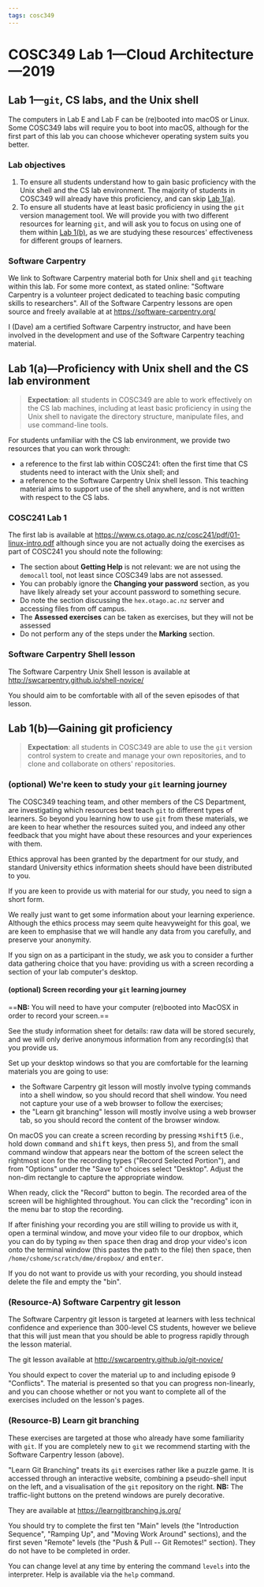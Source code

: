 ```yaml
---
tags: cosc349
---
```

# COSC349 Lab 1—Cloud Architecture—2019
## Lab 1—`git`, CS labs, and the Unix shell

The computers in Lab E and Lab F can be (re)booted into macOS or Linux. Some COSC349 labs will require you to boot into macOS, although for the first part of this lab you can choose whichever operating system suits you better.

### Lab objectives

1. To ensure all students understand how to gain basic proficiency with the Unix shell and the CS lab environment. The majority of students in COSC349 will already have this proficiency, and can skip [Lab 1(a)][].
1. To ensure all students have at least basic proficiency in using the `git` version management tool. We will provide you with two different resources for learning `git`, and will ask you to focus on using one of them within [Lab 1(b)][], as we are studying these resources' effectiveness for different groups of learners.

[Lab 1(a)]: #Lab-1a—Proficiency-with-Unix-shell-and-the-CS-lab-environment
[Lab 1(b)]: #Lab-1b—Gaining-git-proficiency

### Software Carpentry

We link to Software Carpentry material both for Unix shell and `git` teaching within this lab. For some more context, as stated online: "Software Carpentry is a volunteer project dedicated to teaching basic computing skills to researchers". All of the Software Carpentry lessons are open source and freely available at at https://software-carpentry.org/

I (Dave) am a certified Software Carpentry instructor, and have been involved in the development and use of the Software Carpentry teaching material.

## Lab 1(a)—Proficiency with Unix shell and the CS lab environment

> **Expectation**: all students in COSC349 are able to work effectively on the CS lab machines, including at least basic proficiency in using the Unix shell to navigate the directory structure, manipulate files, and use command-line tools.

For students unfamiliar with the CS lab environment, we provide two resources that you can work through:
- a reference to the first lab within COSC241: often the first time that CS students need to interact with the Unix shell; and
- a reference to the Software Carpentry Unix shell lesson. This teaching material aims to support use of the shell anywhere, and is not written with respect to the CS labs.

### COSC241 Lab 1

The first lab is available at https://www.cs.otago.ac.nz/cosc241/pdf/01-linux-intro.pdf although since you are not actually doing the exercises as part of COSC241 you should note the following:
- The section about **Getting Help** is not relevant: we are not using the `democall` tool, not least since COSC349 labs are not assessed.
- You can probably ignore the **Changing your password** section, as you have likely already set your account password to something secure.
- Do note the section discussing the `hex.otago.ac.nz` server and accessing files from off campus.
- The **Assessed exercises** can be taken as exercises, but they will not be assessed
- Do not perform any of the steps under the **Marking** section.

### Software Carpentry Shell lesson

The Software Carpentry Unix Shell lesson is available at http://swcarpentry.github.io/shell-novice/

You should aim to be comfortable with all of the seven episodes of that lesson. 


## Lab 1(b)—Gaining git proficiency

> **Expectation**: all students in COSC349 are able to use the `git` version control system to create and manage your own repositories, and to clone and collaborate on others' repositories.

### (optional) We're keen to study your `git` learning journey

The COSC349 teaching team, and other members of the CS Department, are investigating which resources best teach `git` to different types of learners. So beyond you learning how to use `git` from these materials, we are keen to hear whether the resources suited you, and indeed any other feedback that you might have about these resources and your experiences with them.

Ethics approval has been granted by the department for our study, and standard University ethics information sheets should have been distributed to you.

If you are keen to provide us with material for our study, you need to sign a short form.

We really just want to get some information about your learning experience. Although the ethics process may seem quite heavyweight for this goal, we are keen to emphasise that we will handle any data from you carefully, and preserve your anonymity.

If you sign on as a participant in the study, we ask you to consider a further data gathering choice that you have: providing us with a screen recording a section of your lab computer's desktop.

#### (optional) Screen recording your `git` learning journey

==**NB:** You will need to have your computer (re)booted into MacOSX in order to record your screen.== 

See the study information sheet for details: raw data will be stored securely, and we will only derive anonymous information from any recording(s) that you provide us.

Set up your desktop windows so that you are comfortable for the learning materials you are going to use:
- the Software Carpentry git lesson will mostly involve typing commands into a shell window, so you should record that shell window. You need not capture your use of a web browser to follow the exercises;
- the "Learn git branching" lesson will mostly involve using a web browser tab, so you should record the content of the browser window.

On macOS you can create a screen recording by pressing <kbd>⌘</kbd><kbd>shift</kbd><kbd>5</kbd> (i.e., hold down <kbd>command</kbd> and <kbd>shift</kbd> keys, then press <kbd>5</kbd>), and from the small command window that appears near the bottom of the screen select the rightmost icon for the recording types ("Record Selected Portion"), and from "Options" under the "Save to" choices select "Desktop". Adjust the non-dim rectangle to capture the appropriate window.

When ready, click the "Record" button to begin. The recorded area of the screen will be highlighted throughout. You can click the "recording" icon in the menu bar to stop the recording.

If after finishing your recording you are still willing to provide us with it, open a terminal window, and move your video file to our dropbox, which you can do by typing `mv` then <kbd>space</kbd> then drag and drop your video's icon onto the terminal window (this pastes the path to the file) then <kbd>space</kbd>, then `/home/cshome/scratch/dme/dropbox/` and <kbd>enter</kbd>.

If you do not want to provide us with your recording, you should instead delete the file and empty the "bin".

### (Resource-A) Software Carpentry git lesson

The Software Carpentry git lesson is targeted at learners with less technical confidence and experience than 300-level CS students, however we believe that this will just mean that you should be able to progress rapidly through the lesson material.

The git lesson available at http://swcarpentry.github.io/git-novice/

You should expect to cover the material up to and including episode 9 "Conflicts". The material is presented so that you can progress non-linearly, and you can choose whether or not you want to complete all of the exercises included on the lesson's pages.

### (Resource-B) Learn git branching

These exercises are targeted at those who already have some familiarity with `git`. If you are completely new to `git` we recommend starting with the Software Carpentry lesson (above).

"Learn Git Branching" treats its `git` exercises rather like a puzzle game. It is accessed through an interactive website, combining a pseudo-shell input on the left, and a visualisation of the `git` repository on the right. **NB:** The traffic-light buttons on the pretend windows are purely decorative.

They are available at https://learngitbranching.js.org/

You should try to complete the first ten "Main" levels (the "Introduction Sequence", "Ramping Up", and "Moving Work Around" sections), and the first seven "Remote" levels (the "Push & Pull -- Git Remotes!" section). They do not have to be completed in order.

You can change level at any time by entering the command `levels` into the interpreter. Help is available via the `help` command.
